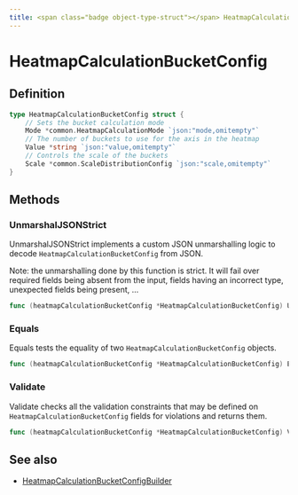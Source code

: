 ```yaml
---
title: <span class="badge object-type-struct"></span> HeatmapCalculationBucketConfig
---
```

# <span class="badge object-type-struct"></span> HeatmapCalculationBucketConfig

## Definition

```go
type HeatmapCalculationBucketConfig struct {
    // Sets the bucket calculation mode
    Mode *common.HeatmapCalculationMode `json:"mode,omitempty"`
    // The number of buckets to use for the axis in the heatmap
    Value *string `json:"value,omitempty"`
    // Controls the scale of the buckets
    Scale *common.ScaleDistributionConfig `json:"scale,omitempty"`
}
```
## Methods

### <span class="badge object-method"></span> UnmarshalJSONStrict

UnmarshalJSONStrict implements a custom JSON unmarshalling logic to decode `HeatmapCalculationBucketConfig` from JSON.

Note: the unmarshalling done by this function is strict. It will fail over required fields being absent from the input, fields having an incorrect type, unexpected fields being present, …

```go
func (heatmapCalculationBucketConfig *HeatmapCalculationBucketConfig) UnmarshalJSONStrict(raw []byte) error
```

### <span class="badge object-method"></span> Equals

Equals tests the equality of two `HeatmapCalculationBucketConfig` objects.

```go
func (heatmapCalculationBucketConfig *HeatmapCalculationBucketConfig) Equals(other HeatmapCalculationBucketConfig) bool
```

### <span class="badge object-method"></span> Validate

Validate checks all the validation constraints that may be defined on `HeatmapCalculationBucketConfig` fields for violations and returns them.

```go
func (heatmapCalculationBucketConfig *HeatmapCalculationBucketConfig) Validate() error
```

## See also

 * <span class="badge builder"></span> [HeatmapCalculationBucketConfigBuilder](./builder-HeatmapCalculationBucketConfigBuilder.md)
